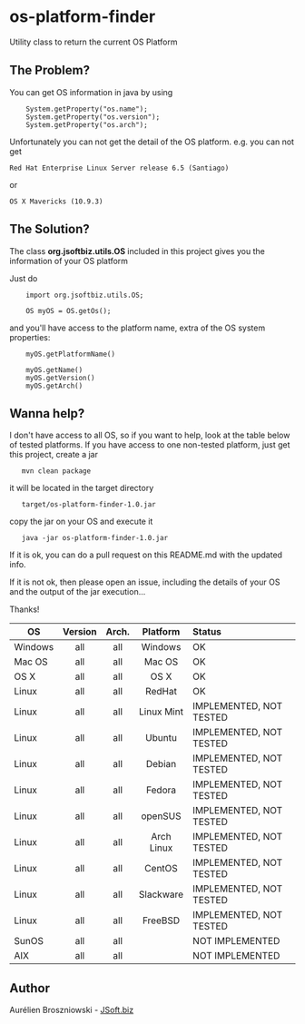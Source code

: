 os-platform-finder
==================

Utility class to return the current OS Platform

The Problem?
------------
You can get OS information in java by using

```
    System.getProperty("os.name");
    System.getProperty("os.version");
    System.getProperty("os.arch");
```

Unfortunately you can not get the detail of the OS platform.
e.g. you can not get
```
Red Hat Enterprise Linux Server release 6.5 (Santiago)
```
or
```
OS X Mavericks (10.9.3)
```

The Solution?
-------------
The class **org.jsoftbiz.utils.OS** included in this project gives you the information of your OS platform

Just do
```
    import org.jsoftbiz.utils.OS;
    
    OS myOS = OS.getOs();
```

and you'll have access to the platform name, extra of the OS system properties:
```
    myOS.getPlatformName()

    myOS.getName()
    myOS.getVersion()
    myOS.getArch()
```

Wanna help?
-----------
I don't have access to all OS, so if you want to help, look at the table below of tested platforms.
If you have access to one non-tested platform, just get this project, create a jar
```
   mvn clean package
```

it will be located in the target directory
```
   target/os-platform-finder-1.0.jar
```

copy the jar on your OS and execute it

```
   java -jar os-platform-finder-1.0.jar
```

If it is ok, you can do a pull request on this README.md with the updated info.

If it is not ok, then please open an issue, including the details of your OS and the output of the jar execution...

Thanks!


| OS            | Version       | Arch.     | Platform      | Status                  |
| ------------- |:-------------:|:---------:|:-------------:|:----------------------- |
| Windows       | all           | all       | Windows       | OK                      |
| Mac OS        | all           | all       | Mac OS        | OK                      |
| OS X          | all           | all       | OS X          | OK                      |
| Linux         | all           | all       | RedHat        | OK                      |
| Linux         | all           | all       | Linux Mint    | IMPLEMENTED, NOT TESTED |
| Linux         | all           | all       | Ubuntu        | IMPLEMENTED, NOT TESTED |
| Linux         | all           | all       | Debian        | IMPLEMENTED, NOT TESTED |
| Linux         | all           | all       | Fedora        | IMPLEMENTED, NOT TESTED |
| Linux         | all           | all       | openSUS       | IMPLEMENTED, NOT TESTED |
| Linux         | all           | all       | Arch Linux    | IMPLEMENTED, NOT TESTED |
| Linux         | all           | all       | CentOS        | IMPLEMENTED, NOT TESTED |
| Linux         | all           | all       | Slackware     | IMPLEMENTED, NOT TESTED |
| Linux         | all           | all       | FreeBSD       | IMPLEMENTED, NOT TESTED |
| SunOS         | all           | all       |               | NOT IMPLEMENTED         |
| AIX           | all           | all       |               | NOT IMPLEMENTED         |


Author
------
Aurélien Broszniowski  - [JSoft.biz](http://www.jsoft.biz)
